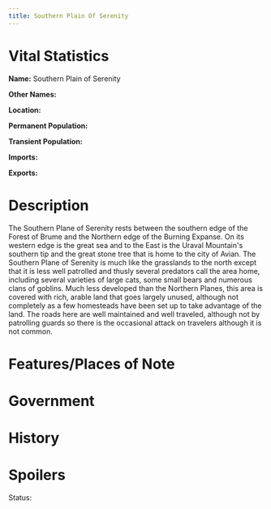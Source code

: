 ```yaml
---
title: Southern Plain Of Serenity
---
```


# Vital Statistics

**Name:** Southern Plain of Serenity

**Other Names:**

**Location:**

**Permanent Population:**

**Transient Population:**

**Imports:**

**Exports:**

# Description

The Southern Plane of Serenity rests between the southern edge of the Forest of
Brume and the Northern edge of the Burning Expanse. On its western edge is the
great sea and to the East is the Uraval Mountain's southern tip and the great
stone tree that is home to the city of Avian.  The Southern Plane of Serenity is
much like the grasslands to the north except that it is less well patrolled and
thusly several predators call the area home, including several varieties of
large cats, some small bears and numerous clans of goblins. Much less developed
than the Northern Planes, this area is covered with rich, arable land that goes
largely unused, although not completely as a few homesteads have been set up to
take advantage of the land. The roads here are well maintained and well
traveled, although not by patrolling guards so there is the occasional attack on
travelers although it is not common.

# Features/Places of Note

# Government

# History

# Spoilers

Status:

